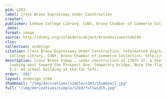 ```yaml
---
pid: s283
label: Cross Bronx Expressway Under Construction
creator:
publisher: Lehman College Library, CUNY, Bronx Chamber of Commerce Collection
_date:
format: image
source: http://dcmny.org/islandora/object/bronxbusiness%3A249
clio:
collection: undesign
citation: Cross Bronx Expressway Under Construction, reformatted digital image. Lehman
  College Library, CUNY, Bronx Chamber of Commerce Collection. http://dcmny.org/islandora/object/bronxbusiness%3A249/compound-parent-metadata
description: Cross Bronx Expwy., under construction at 176th St. & Southern Blvd.,
  looking west toward the Prospect Ave. temporary bridge. Note the flag flying over
  P.S. 44 school building at the far left.
order: '202'
layout: undesign_item
thumbnail: "/img/derivatives/simple/s283/thumbnail.jpg"
full: "/img/derivatives/simple/s283/fullwidth.jpg"
---
```

